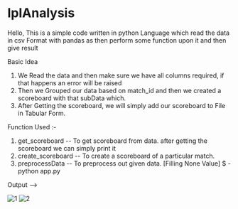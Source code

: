 # IplAnalysis
Hello, This is a simple code written in python Language which read the data in csv Format with pandas as then
perform some function upon it and then give result


Basic Idea
1. We Read the data and then make sure we have all columns required, if that happens an error will be raised
2. Then we Grouped our data based on match_id and then we created a scoreboard with that subData which.
3. After Getting the scoreboard, we will simply add our scoreboard to File in Tabular Form.

Function Used :-
1. get_scoreboard -- To get scoreboard from data. after getting the scoreboard we can simply print it
2. create_scoreboard -- To create a scoreboard of a particular match.
3. preprocessData -- To preprocess out given data. [Filling None Value]
$ - python app.py

Output -->

![1](https://user-images.githubusercontent.com/63579929/134809593-f1f3a9ba-31ac-4834-ba05-0993694a11ae.png)
![2](https://user-images.githubusercontent.com/63579929/134809607-2a327573-0e19-4c27-a239-bcfe425fb1e5.png)
